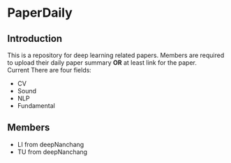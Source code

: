 # PaperDaily

## Introduction 
This is a repository for deep learning related papers. 
Members are required to upload their daily paper summary **OR** at least link for the paper.  
Current There are four fields:
- CV 
- Sound 
- NLP 
- Fundamental 

## Members 
- LI from deepNanchang 
- TU from deepNanchang 
